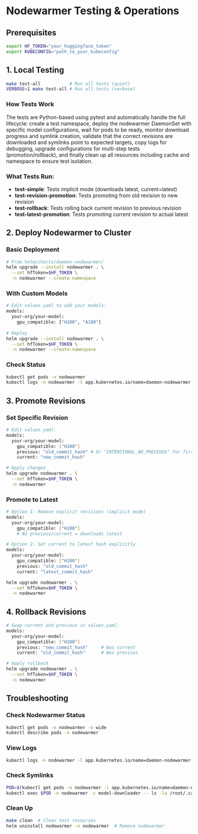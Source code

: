 # Nodewarmer Testing & Operations

## Prerequisites

```bash
export HF_TOKEN="your_huggingface_token"
export KUBECONFIG="path_to_your_kubeconfig"
```

## 1. Local Testing

```bash
make test-all           # Run all tests (quiet)
VERBOSE=1 make test-all # Run all tests (verbose)
```

### How Tests Work
The tests are Python-based using pytest and automatically handle the full lifecycle: create a test namespace, deploy the nodewarmer DaemonSet with specific model configurations, wait for pods to be ready, monitor download progress and symlink creation, validate that the correct revisions are downloaded and symlinks point to expected targets, copy logs for debugging, upgrade configurations for multi-step tests (promotion/rollback), and finally clean up all resources including cache and namespace to ensure test isolation.

### What Tests Run:
- **test-simple**: Tests implicit mode (downloads latest, current=latest)
- **test-revision-promotion**: Tests promoting from old revision to new revision
- **test-rollback**: Tests rolling back current revision to previous revision  
- **test-latest-promotion**: Tests promoting current revision to actual latest

## 2. Deploy Nodewarmer to Cluster

### Basic Deployment
```bash
# From helm/charts/daemon-nodewarmer/
helm upgrade --install nodewarmer . \
  --set hfToken=$HF_TOKEN \
  -n nodewarmer --create-namespace
```

### With Custom Models
```bash
# Edit values.yaml to add your models:
models:
  your-org/your-model:
    gpu_compatible: ["H100", "A100"]
    
# Deploy
helm upgrade --install nodewarmer . \
  --set hfToken=$HF_TOKEN \
  -n nodewarmer --create-namespace
```

### Check Status
```bash
kubectl get pods -n nodewarmer
kubectl logs -n nodewarmer -l app.kubernetes.io/name=daemon-nodewarmer
```

## 3. Promote Revisions

### Set Specific Revision
```bash
# Edit values.yaml:
models:
  your-org/your-model:
    gpu_compatible: ["H100"]
    previous: "old_commit_hash" # Or "INTENTIONAL_NO_PREVIOUS" for first deployment if you want to be explciit
    current: "new_commit_hash"

# Apply changes
helm upgrade nodewarmer . \
  --set hfToken=$HF_TOKEN \
  -n nodewarmer
```

### Promote to Latest
```bash
# Option 1: Remove explicit revisions (implicit mode)
models:
  your-org/your-model:
    gpu_compatible: ["H100"]
    # No previous/current = downloads latest

# Option 2: Set current to latest hash explicitly
models:
  your-org/your-model:
    gpu_compatible: ["H100"]
    previous: "old_commit_hash"
    current: "latest_commit_hash"

helm upgrade nodewarmer . \
  --set hfToken=$HF_TOKEN \
  -n nodewarmer
```

## 4. Rollback Revisions

```bash
# Swap current and previous in values.yaml:
models:
  your-org/your-model:
    gpu_compatible: ["H100"]
    previous: "new_commit_hash"     # Was current
    current: "old_commit_hash"      # Was previous

# Apply rollback
helm upgrade nodewarmer . \
  --set hfToken=$HF_TOKEN \
  -n nodewarmer
```

## Troubleshooting

### Check Nodewarmer Status
```bash
kubectl get pods -n nodewarmer -o wide
kubectl describe pods -n nodewarmer
```

### View Logs
```bash
kubectl logs -n nodewarmer -l app.kubernetes.io/name=daemon-nodewarmer -f
```

### Check Symlinks
```bash
POD=$(kubectl get pods -n nodewarmer -l app.kubernetes.io/name=daemon-nodewarmer -o jsonpath='{.items[0].metadata.name}')
kubectl exec $POD -n nodewarmer -c model-downloader -- ls -la /root/.cache/huggingface/hub/models--your--model/
```

### Clean Up
```bash
make clean  # Clean test resources
helm uninstall nodewarmer -n nodewarmer  # Remove nodewarmer
```
